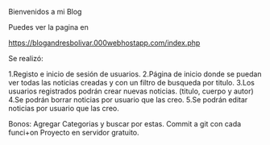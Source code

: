 Bienvenidos a mi Blog


Puedes ver la pagina en 

https://blogandresbolivar.000webhostapp.com/index.php


Se realizó:

1.Registo e inicio de sesión de usuarios.
2.Página de inicio donde se puedan ver todas las noticias creadas y con un filtro de busqueda por titulo.
3.Los usuarios registrados podrán crear nuevas noticias. (titulo, cuerpo y autor)
4.Se podrán borrar noticias por usuario que las creo.
5.Se podrán editar noticias por usuario que las creo.

Bonos:
Agregar Categorias y buscar por estas.
Commit a git con cada funci+on
Proyecto en servidor gratuito.
